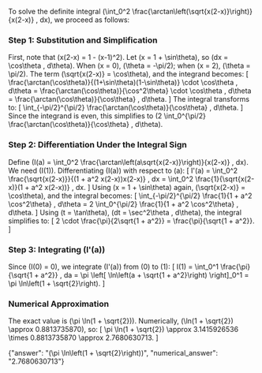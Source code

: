 
To solve the definite integral \(\int_0^2 \frac{\arctan\left(\sqrt{x(2-x)}\right)}{x(2-x)} \, dx\), we proceed as follows:

### Step 1: Substitution and Simplification
First, note that \(x(2-x) = 1 - (x-1)^2\). Let \(x = 1 + \sin\theta\), so \(dx = \cos\theta \, d\theta\). When \(x = 0\), \(\theta = -\pi/2\); when \(x = 2\), \(\theta = \pi/2\). The term \(\sqrt{x(2-x)} = \cos\theta\), and the integrand becomes:
\[
\frac{\arctan(\cos\theta)}{(1+\sin\theta)(1-\sin\theta)} \cdot \cos\theta \, d\theta = \frac{\arctan(\cos\theta)}{\cos^2\theta} \cdot \cos\theta \, d\theta = \frac{\arctan(\cos\theta)}{\cos\theta} \, d\theta.
\]
The integral transforms to:
\[
\int_{-\pi/2}^{\pi/2} \frac{\arctan(\cos\theta)}{\cos\theta} \, d\theta.
\]
Since the integrand is even, this simplifies to \(2 \int_0^{\pi/2} \frac{\arctan(\cos\theta)}{\cos\theta} \, d\theta\).

### Step 2: Differentiation Under the Integral Sign
Define \(I(a) = \int_0^2 \frac{\arctan\left(a\sqrt{x(2-x)}\right)}{x(2-x)} \, dx\). We need \(I(1)\). Differentiating \(I(a)\) with respect to \(a\):
\[
I'(a) = \int_0^2 \frac{\sqrt{x(2-x)}}{(1 + a^2 x(2-x))x(2-x)} \, dx = \int_0^2 \frac{1}{\sqrt{x(2-x)}(1 + a^2 x(2-x))} \, dx.
\]
Using \(x = 1 + \sin\theta\) again, \(\sqrt{x(2-x)} = \cos\theta\), and the integral becomes:
\[
\int_{-\pi/2}^{\pi/2} \frac{1}{1 + a^2 \cos^2\theta} \, d\theta = 2 \int_0^{\pi/2} \frac{1}{1 + a^2 \cos^2\theta} \, d\theta.
\]
Using \(t = \tan\theta\), \(dt = \sec^2\theta \, d\theta\), the integral simplifies to:
\[
2 \cdot \frac{\pi}{2\sqrt{1 + a^2}} = \frac{\pi}{\sqrt{1 + a^2}}.
\]

### Step 3: Integrating \(I'(a)\)
Since \(I(0) = 0\), we integrate \(I'(a)\) from \(0\) to \(1\):
\[
I(1) = \int_0^1 \frac{\pi}{\sqrt{1 + a^2}} \, da = \pi \left[ \ln\left(a + \sqrt{1 + a^2}\right) \right]_0^1 = \pi \ln\left(1 + \sqrt{2}\right).
\]

### Numerical Approximation
The exact value is \(\pi \ln(1 + \sqrt{2})\). Numerically, \(\ln(1 + \sqrt{2}) \approx 0.8813735870\), so:
\[
\pi \ln(1 + \sqrt{2}) \approx 3.1415926536 \times 0.8813735870 \approx 2.7680630713.
\]

{"answer": "\(\pi \ln\left(1 + \sqrt{2}\right)\)", "numerical_answer": "2.7680630713"}